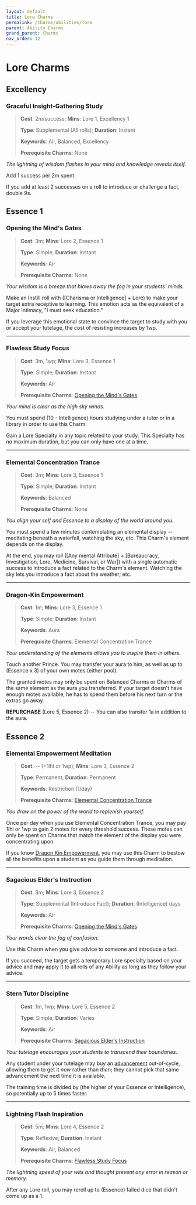```yaml
---
layout: default
title: Lore Charms
permalink: /charms/abilities/lore
parent: Ability Charms
grand_parent: Charms
nav_order: 12
---
```


# Lore Charms

## Excellency

### Graceful Insight-Gathering Study

> **Cost**: 2m/success; **Mins**: Lore 1, Excellency 1
>
> **Type**: Supplemental (All rolls); **Duration**: Instant
>
> **Keywords**: Air, Balanced, Excellency
>
> **Prerequisite Charms**: None

_The lightning of wisdom flashes in your mind and knowledge reveals itself._

Add 1 success per 2m spent.

If you add at least 2 successes on a roll to introduce or challenge a fact,
double 9s.

## Essence 1

### Opening the Mind's Gates

> **Cost**: 3m; **Mins**: Lore 2, Essence 1
>
> **Type**: Simple; **Duration**: Instant
>
> **Keywords**: Air
>
> **Prerequisite Charms**: None

_Your wisdom is a breeze that blows away the fog in your students' minds._

Make an Instill roll with ([Charisma or Intelligence] + Lore) to make your
target extra receptive to learning. This emotion acts as the equivalent of a
Major Intimacy, "I must seek education."

If you leverage this emotional state to convince the target to study with you or
accept your tutelage, the cost of resisting increases by 1wp.

***

### Flawless Study Focus

> **Cost**: 3m, 1wp; **Mins**: Lore 3, Essence 1
>
> **Type**: Simple; **Duration**: Instant
>
> **Keywords**: Air
>
> **Prerequisite Charms**: [Opening the Mind's Gates](#opening-the-minds-gates)

_Your mind is clear as the high sky winds._

You must spend (10 - Intelligence) hours studying under a tutor or in a library
in order to use this Charm.

Gain a Lore Specialty in any topic related to your study. This Specialty has no
maximum duration, but you can only have one at a time.

***

### Elemental Concentration Trance

> **Cost**: 3m; **Mins**: Lore 3, Essence 1
>
> **Type**: Simple; **Duration**: Instant
>
> **Keywords**: Balanced
>
> **Prerequisite Charms**: None

_You align your self and Essence to a display of the world around you._

You must spend a few minutes contemplating an elemental display -- meditating
beneath a waterfall, watching the sky, etc. This Charm's element depends on the
display.

At the end, you may roll ([Any mental Attribute] + [Bureaucracy, Investigation,
Lore, Medicine, Survival, or War]) with a single automatic success to introduce
a fact related to the Charm's element. Watching the sky lets you introduce a
fact about the weather; etc.

***

### Dragon-Kin Empowerment

> **Cost**: 1m; **Mins**: Lore 3, Essence 1
>
> **Type**: Simple; **Duration**: Instant
>
> **Keywords**: Aura
>
> **Prerequisite Charms**: Elemental Concentration Trance

_Your understanding of the elements allows you to inspire them in others._

Touch another Prince. You may transfer your aura to him, as well as up to
(Essence x 3) of your own motes (either pool).

The granted motes may only be spent on Balanced Charms or Charms of the same
element as the aura you transferred. If your target doesn't have enough motes
available, he has to spend them before his next turn or the extras go away.

**REPURCHASE** (Lore 5, Essence 2) -- You can also transfer 1a in addition to
the aura.

## Essence 2

### Elemental Empowerment Meditation

> **Cost**: -- (+1lhl _or_ 1wp); **Mins**: Lore 3, Essence 2
>
> **Type**: Permanent; **Duration**: Permanent
>
> **Keywords**: Restriction (1/day)
>
> **Prerequisite Charms**: [Elemental Concentration Trance](#elemental-concentration-trance)

_You draw on the power of the world to replenish yourself._

Once per day when you use Elemental Concentration Trance, you may pay 1lhl or
1wp to gain 2 motes for every threshold success. These motes can only be spent
on Charms that match the element of the display you were concentrating upon.

If you know [Dragon Kin Empowerment](#dragon-kin-empowerment), you may use this
Charm to bestow all the benefits upon a student as you guide them through
meditation.

***

### Sagacious Elder's Instruction

> **Cost**: 3m; **Mins**: Lore 3, Essence 2
>
> **Type**: Supplemental (Introduce Fact); **Duration**: (Intelligence)
> days
>
> **Keywords**: Air
>
> **Prerequisite Charms**: [Opening the Mind's Gates](#opening-the-minds-gates)

_Your words clear the fog of confusion._

Use this Charm when you give advice to someone and introduce a fact.

If you succeed, the target gets a temporary Lore specialty based on your advice
and may apply it to all rolls of any Ability as long as they follow your advice.

***

### Stern Tutor Discipline

> **Cost**: 1m, 1wp; **Mins**: Lore 5, Essence 2
>
> **Type**: Simple; **Duration**: Varies
>
> **Keywords**: Air
>
> **Prerequisite Charms**: [Sagacious Elder's Instruction](#sagacious-elders-instruction)

_Your tutelage encourages your students to transcend their boundaries._

Any student under your tutelage may buy an [advancement](/venture/character-creation/advancement)
out-of-cycle, allowing them to get it _now_ rather than _then_; they cannot
pick that same advancement the next time it is available.

The training time is divided by (the higher of your Essence or Intelligence),
so potentially up to 5 times faster.

***

### Lightning Flash Inspiration

> **Cost**: 5m; **Mins**: Lore 4, Essence 2
>
> **Type**: Reflexive; **Duration**: Instant
>
> **Keywords**: Air, Balanced
>
> **Prerequisite Charms**: [Flawless Study Focus](#flawless-study-focus)

_The lightning speed of your wits and thought prevent any error in reason or_
_memory._

After any Lore roll, you may reroll up to (Essence) failed dice that didn't come
up as a 1.
